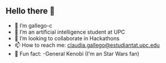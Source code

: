 ## Hello there 👋

- 🌱 I’m gallego-c
- 🔭 I’m an artificial intelligence student at UPC
- 👯 I’m looking to collaborate in Hackathons
- 📫 How to reach me: claudia.gallego@estudiantat.upc.edu
- 👾 Fun fact: -General Kenobi (I'm an Star Wars fan)
